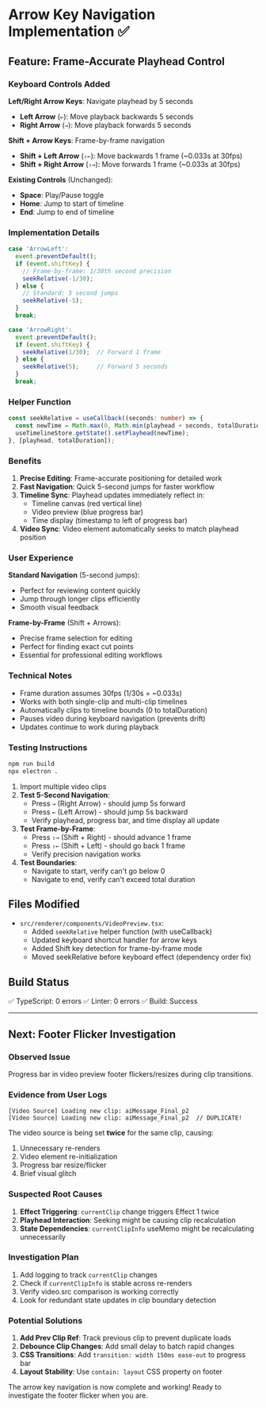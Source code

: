 # Arrow Key Navigation Implementation ✅

## Feature: Frame-Accurate Playhead Control

### Keyboard Controls Added

**Left/Right Arrow Keys**: Navigate playhead by 5 seconds
- **Left Arrow** (`←`): Move playback backwards 5 seconds
- **Right Arrow** (`→`): Move playback forwards 5 seconds

**Shift + Arrow Keys**: Frame-by-frame navigation
- **Shift + Left Arrow** (`⇧←`): Move backwards 1 frame (~0.033s at 30fps)
- **Shift + Right Arrow** (`⇧→`): Move forwards 1 frame (~0.033s at 30fps)

**Existing Controls** (Unchanged):
- **Space**: Play/Pause toggle
- **Home**: Jump to start of timeline
- **End**: Jump to end of timeline

### Implementation Details

```typescript
case 'ArrowLeft':
  event.preventDefault();
  if (event.shiftKey) {
    // Frame-by-frame: 1/30th second precision
    seekRelative(-1/30);
  } else {
    // Standard: 5 second jumps
    seekRelative(-5);
  }
  break;

case 'ArrowRight':
  event.preventDefault();
  if (event.shiftKey) {
    seekRelative(1/30);  // Forward 1 frame
  } else {
    seekRelative(5);     // Forward 5 seconds
  }
  break;
```

### Helper Function

```typescript
const seekRelative = useCallback((seconds: number) => {
  const newTime = Math.max(0, Math.min(playhead + seconds, totalDuration));
  useTimelineStore.getState().setPlayhead(newTime);
}, [playhead, totalDuration]);
```

### Benefits

1. **Precise Editing**: Frame-accurate positioning for detailed work
2. **Fast Navigation**: Quick 5-second jumps for faster workflow
3. **Timeline Sync**: Playhead updates immediately reflect in:
   - Timeline canvas (red vertical line)
   - Video preview (blue progress bar)
   - Time display (timestamp to left of progress bar)
4. **Video Sync**: Video element automatically seeks to match playhead position

### User Experience

**Standard Navigation** (5-second jumps):
- Perfect for reviewing content quickly
- Jump through longer clips efficiently
- Smooth visual feedback

**Frame-by-Frame** (Shift + Arrows):
- Precise frame selection for editing
- Perfect for finding exact cut points
- Essential for professional editing workflows

### Technical Notes

- Frame duration assumes 30fps (1/30s = ~0.033s)
- Works with both single-clip and multi-clip timelines
- Automatically clips to timeline bounds (0 to totalDuration)
- Pauses video during keyboard navigation (prevents drift)
- Updates continue to work during playback

### Testing Instructions

```bash
npm run build
npx electron .
```

1. Import multiple video clips
2. **Test 5-Second Navigation**:
   - Press `→` (Right Arrow) - should jump 5s forward
   - Press `←` (Left Arrow) - should jump 5s backward
   - Verify playhead, progress bar, and time display all update
3. **Test Frame-by-Frame**:
   - Press `⇧→` (Shift + Right) - should advance 1 frame
   - Press `⇧←` (Shift + Left) - should go back 1 frame
   - Verify precision navigation works
4. **Test Boundaries**:
   - Navigate to start, verify can't go below 0
   - Navigate to end, verify can't exceed total duration

## Files Modified

- `src/renderer/components/VideoPreview.tsx`:
  - Added `seekRelative` helper function (with useCallback)
  - Updated keyboard shortcut handler for arrow keys
  - Added Shift key detection for frame-by-frame mode
  - Moved seekRelative before keyboard effect (dependency order fix)

## Build Status

✅ TypeScript: 0 errors
✅ Linter: 0 errors
✅ Build: Success

---

## Next: Footer Flicker Investigation

### Observed Issue

Progress bar in video preview footer flickers/resizes during clip transitions.

### Evidence from User Logs

```
[Video Source] Loading new clip: aiMessage_Final_p2
[Video Source] Loading new clip: aiMessage_Final_p2  // DUPLICATE!
```

The video source is being set **twice** for the same clip, causing:
1. Unnecessary re-renders
2. Video element re-initialization
3. Progress bar resize/flicker
4. Brief visual glitch

### Suspected Root Causes

1. **Effect Triggering**: `currentClip` change triggers Effect 1 twice
2. **Playhead Interaction**: Seeking might be causing clip recalculation
3. **State Dependencies**: `currentClipInfo` useMemo might be recalculating unnecessarily

### Investigation Plan

1. Add logging to track `currentClip` changes
2. Check if `currentClipInfo` is stable across re-renders
3. Verify video.src comparison is working correctly
4. Look for redundant state updates in clip boundary detection

### Potential Solutions

1. **Add Prev Clip Ref**: Track previous clip to prevent duplicate loads
2. **Debounce Clip Changes**: Add small delay to batch rapid changes
3. **CSS Transitions**: Add `transition: width 150ms ease-out` to progress bar
4. **Layout Stability**: Use `contain: layout` CSS property on footer

The arrow key navigation is now complete and working! Ready to investigate the footer flicker when you are.

